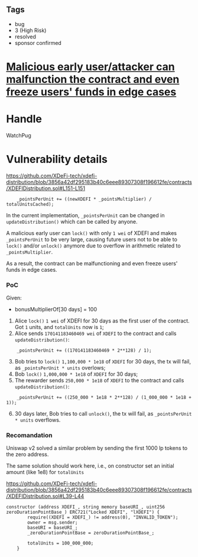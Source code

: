 ## Tags

- bug
- 3 (High Risk)
- resolved
- sponsor confirmed

# [Malicious early user/attacker can malfunction the contract and even freeze users' funds in edge cases](https://github.com/code-423n4/2022-01-xdefi-findings/issues/156) 

# Handle

WatchPug


# Vulnerability details

https://github.com/XDeFi-tech/xdefi-distribution/blob/3856a42df295183b40c6eee89307308f196612fe/contracts/XDEFIDistribution.sol#L151-L151

```solidity
    _pointsPerUnit += ((newXDEFI * _pointsMultiplier) / totalUnitsCached);
```

In the current implementation,  `_pointsPerUnit` can be changed in `updateDistribution()` which can be called by anyone. 

A malicious early user can `lock()` with only `1 wei` of XDEFI and makes `_pointsPerUnit` to be very large, causing future users not to be able to `lock()` and/or `unlock()` anymore due to overflow in arithmetic related to `_pointsMultiplier`.

As a result, the contract can be malfunctioning and even freeze users' funds in edge cases.

### PoC

Given:

- bonusMultiplierOf[30 days] = 100

1. Alice `lock()` `1 wei` of XDEFI for 30 days as the first user of the contract. Got `1` units, and `totalUnits` now is `1`;
2. Alice sends `170141183460469 wei` of `XDEFI` to the contract and calls `updateDistribution()`:

```solidity
    _pointsPerUnit += ((170141183460469 * 2**128) / 1);
```

3. Bob tries to `lock()` `1,100,000 * 1e18` of `XDEFI` for 30 days, the tx will fail, as `_pointsPerUnit * units` overlows;
4. Bob `lock()` `1,000,000 * 1e18` of `XDEFI` for 30 days;
5. The rewarder sends `250,000 * 1e18` of `XDEFI` to the contract and calls `updateDistribution()`: 

```solidity
    _pointsPerUnit += ((250_000 * 1e18 * 2**128) / (1_000_000 * 1e18 + 1));
```

6. 30 days later, Bob tries to call `unlock()`, the tx will fail, as `_pointsPerUnit * units` overflows. 


### Recomandation

Uniswap v2 solved a similar problem by sending the first 1000 lp tokens to the zero address.

The same solution should work here, i.e., on constructor set an initial amount (like 1e8) for `totalUnits`  

https://github.com/XDeFi-tech/xdefi-distribution/blob/3856a42df295183b40c6eee89307308f196612fe/contracts/XDEFIDistribution.sol#L39-L44

```solidity
constructor (address XDEFI_, string memory baseURI_, uint256 zeroDurationPointBase_) ERC721("Locked XDEFI", "lXDEFI") {
        require((XDEFI = XDEFI_) != address(0), "INVALID_TOKEN");
        owner = msg.sender;
        baseURI = baseURI_;
        _zeroDurationPointBase = zeroDurationPointBase_;

        totalUnits = 100_000_000;
    }
```


